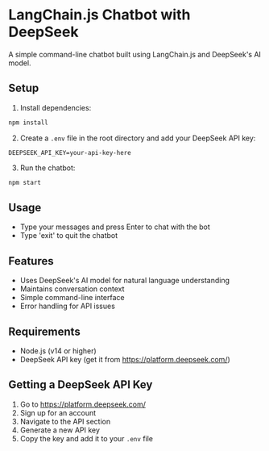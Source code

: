 # LangChain.js Chatbot with DeepSeek

A simple command-line chatbot built using LangChain.js and DeepSeek's AI model.

## Setup

1. Install dependencies:
```bash
npm install
```

2. Create a `.env` file in the root directory and add your DeepSeek API key:
```
DEEPSEEK_API_KEY=your-api-key-here
```

3. Run the chatbot:
```bash
npm start
```

## Usage

- Type your messages and press Enter to chat with the bot
- Type 'exit' to quit the chatbot

## Features

- Uses DeepSeek's AI model for natural language understanding
- Maintains conversation context
- Simple command-line interface
- Error handling for API issues

## Requirements

- Node.js (v14 or higher)
- DeepSeek API key (get it from https://platform.deepseek.com/)

## Getting a DeepSeek API Key

1. Go to https://platform.deepseek.com/
2. Sign up for an account
3. Navigate to the API section
4. Generate a new API key
5. Copy the key and add it to your `.env` file 